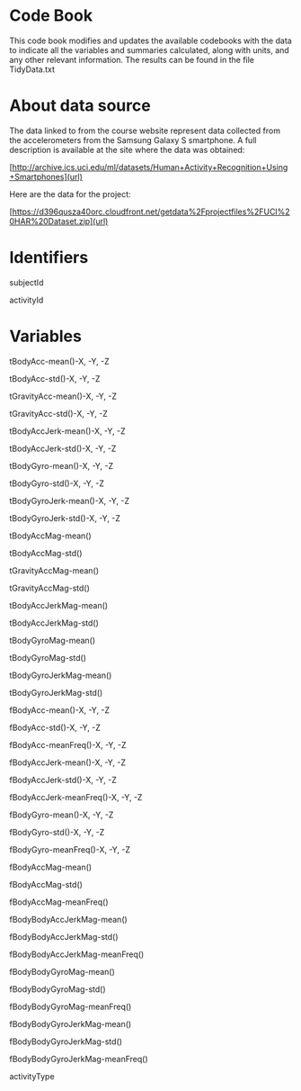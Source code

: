 # Code Book

This code book modifies and updates the available codebooks with the data to indicate all the variables and summaries calculated, along with units, and any other relevant information.
The results can be found in the file TidyData.txt


# About data source

The data linked to from the course website represent data collected from the accelerometers from the Samsung Galaxy S smartphone. A full description is available at the site where the data was obtained:

[http://archive.ics.uci.edu/ml/datasets/Human+Activity+Recognition+Using+Smartphones](url)

Here are the data for the project:

[https://d396qusza40orc.cloudfront.net/getdata%2Fprojectfiles%2FUCI%20HAR%20Dataset.zip](url)


# Identifiers

subjectId

activityId


# Variables

tBodyAcc-mean()-X, -Y, -Z

tBodyAcc-std()-X, -Y, -Z

tGravityAcc-mean()-X, -Y, -Z

tGravityAcc-std()-X, -Y, -Z

tBodyAccJerk-mean()-X, -Y, -Z

tBodyAccJerk-std()-X, -Y, -Z

tBodyGyro-mean()-X, -Y, -Z

tBodyGyro-std()-X, -Y, -Z

tBodyGyroJerk-mean()-X, -Y, -Z

tBodyGyroJerk-std()-X, -Y, -Z

tBodyAccMag-mean()

tBodyAccMag-std()

tGravityAccMag-mean()

tGravityAccMag-std()

tBodyAccJerkMag-mean()

tBodyAccJerkMag-std()

tBodyGyroMag-mean()

tBodyGyroMag-std()

tBodyGyroJerkMag-mean()

tBodyGyroJerkMag-std()

fBodyAcc-mean()-X, -Y, -Z

fBodyAcc-std()-X, -Y, -Z

fBodyAcc-meanFreq()-X, -Y, -Z

fBodyAccJerk-mean()-X, -Y, -Z

fBodyAccJerk-std()-X, -Y, -Z

fBodyAccJerk-meanFreq()-X, -Y, -Z

fBodyGyro-mean()-X, -Y, -Z

fBodyGyro-std()-X, -Y, -Z

fBodyGyro-meanFreq()-X, -Y, -Z

fBodyAccMag-mean()

fBodyAccMag-std()

fBodyAccMag-meanFreq()

fBodyBodyAccJerkMag-mean()

fBodyBodyAccJerkMag-std()

fBodyBodyAccJerkMag-meanFreq()

fBodyBodyGyroMag-mean()

fBodyBodyGyroMag-std()

fBodyBodyGyroMag-meanFreq()

fBodyBodyGyroJerkMag-mean()

fBodyBodyGyroJerkMag-std()

fBodyBodyGyroJerkMag-meanFreq()

activityType

